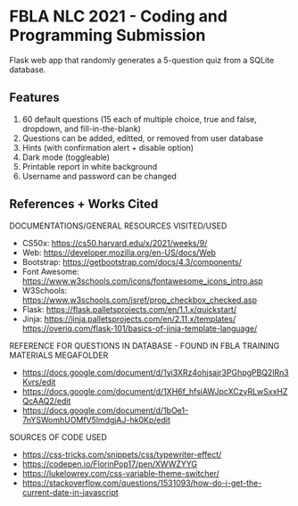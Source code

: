 # FBLA NLC 2021 - Coding and Programming Submission
Flask web app that randomly generates a 5-question quiz from a SQLite database.

## Features
1. 60 default questions (15 each of multiple choice, true and false, dropdown, and fill-in-the-blank)
2. Questions can be added, editted, or removed from user database
2. Hints (with confirmation alert + disable option)
3. Dark mode (toggleable)
4. Printable report in white background
5. Username and password can be changed

## References + Works Cited
DOCUMENTATIONS/GENERAL RESOURCES VISITED/USED
- CS50x: https://cs50.harvard.edu/x/2021/weeks/9/
- Web: https://developer.mozilla.org/en-US/docs/Web
- Bootstrap: https://getbootstrap.com/docs/4.3/components/
- Font Awesome: https://www.w3schools.com/icons/fontawesome_icons_intro.asp
- W3Schools: https://www.w3schools.com/jsref/prop_checkbox_checked.asp
- Flask: https://flask.palletsprojects.com/en/1.1.x/quickstart/
- Jinja: https://jinja.palletsprojects.com/en/2.11.x/templates/
https://overiq.com/flask-101/basics-of-jinja-template-language/

REFERENCE FOR QUESTIONS IN DATABASE - FOUND IN FBLA TRAINING MATERIALS MEGAFOLDER
- https://docs.google.com/document/d/1yi3XRz4ohjsajr3PGhpgPBQ2lRn3Kvrs/edit
- https://docs.google.com/document/d/1XH6f_hfsiAWJpcXCzyRLwSxxHZQcAAQ2/edit
- https://docs.google.com/document/d/1bOe1-7nYSWomhUOMfV5lmdgjAJ-hk0Kp/edit

SOURCES OF CODE USED
- https://css-tricks.com/snippets/css/typewriter-effect/
- https://codepen.io/FlorinPop17/pen/XWWZYYG
- https://lukelowrey.com/css-variable-theme-switcher/
- https://stackoverflow.com/questions/1531093/how-do-i-get-the-current-date-in-javascript
